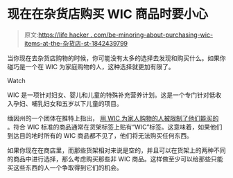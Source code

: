 # 现在在杂货店购买 WIC 商品时要小心

> 原文:[https://life hacker . com/be-minoring-about-purchasing-wic-items-at-the-杂货店-st-1842439799](https://lifehacker.com/be-mindful-about-purchasing-wic-items-at-the-grocery-st-1842439799)

当你现在去杂货店购物的时候，你可能没有太多的选择去发现和购买什么。如果你碰巧是一个在 WIC 为家庭购物的人，这种选择就更加有限了。

Watch

WIC 是一项针对妇女、婴儿和儿童的特殊补充营养计划。这是一个专门针对低收入孕妇、哺乳妇女和五岁以下儿童的项目。

缅因州的一个团体在推特上指出， [用 WIC 为家人购物的人被限制了他们能买的](https://twitter.com/SuitUpMaine?ref_src=twsrc%5Etfw%7Ctwcamp%5Etweetembed&ref_url=https%3A%2F%2Fwww.usatoday.com%2Fstory%2Fmoney%2F2020%2F03%2F17%2Fwic-tweet-asks-grocery-customers-watch-labels-heres-why%2F5066040002%2F) 。符合 WIC 标准的商品通常在货架标签上贴有“WIC”标签。这意味着，如果他们到达目的地时所有的 WIC 商品都不见了，他们将无法购买任何东西。

如果你现在在商店里，而那些货架相对来说是空的，并且可以在货架上的两种不同的商品中进行选择，那么考虑购买那些非 WIC 商品。这样做至少可以给那些只能买这些东西的人一个争取得到它们的机会。
